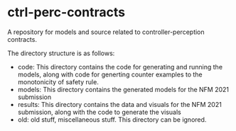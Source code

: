 # ctrl-perc-contracts
A repository for models and source related to controller-perception contracts. 

The directory structure is as follows:
- code: This directory contains the code for generating and running the models, along with code for generting counter examples to the monotonicity of safety rule.
- models: This directory contains the generated models for the NFM 2021 submission
- results: This directory contains the data and visuals for the NFM 2021 submission, along with the code to generate the visuals
- old: old stuff, miscellaneous stuff. This directory can be ignored.

